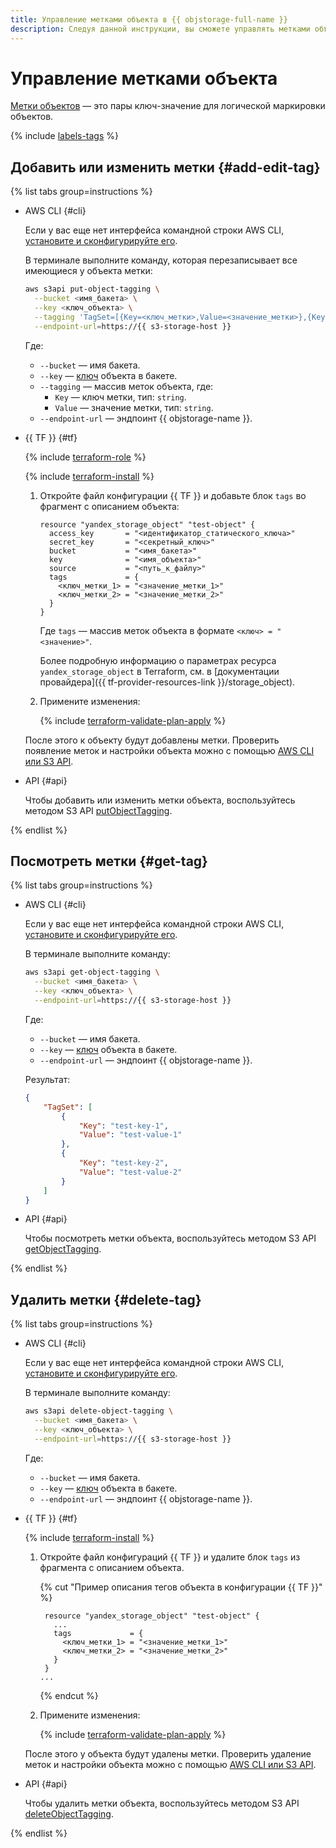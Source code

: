 ```yaml
---
title: Управление метками объекта в {{ objstorage-full-name }}
description: Следуя данной инструкции, вы сможете управлять метками объекта в бакете в {{ objstorage-name }}.
---
```


# Управление метками объекта

[Метки объектов](../../concepts/tags.md) — это пары ключ-значение для логической маркировки объектов.

{% include [labels-tags](../../../_includes/storage/labels-tags.md) %}

## Добавить или изменить метки {#add-edit-tag}

{% list tabs group=instructions %}

- AWS CLI {#cli}

  Если у вас еще нет интерфейса командной строки AWS CLI, [установите и сконфигурируйте его](../../tools/aws-cli.md).

  В терминале выполните команду, которая перезаписывает все имеющиеся у объекта метки:

  ```bash
  aws s3api put-object-tagging \
    --bucket <имя_бакета> \
    --key <ключ_объекта> \
    --tagging 'TagSet=[{Key=<ключ_метки>,Value=<значение_метки>},{Key=<ключ_метки>,Value=<значение_метки>}]' \
    --endpoint-url=https://{{ s3-storage-host }}
  ```

  Где:
  * `--bucket` — имя бакета.
  * `--key` — [ключ](../../concepts/object.md#key) объекта в бакете.
  * `--tagging` — массив меток объекта, где:
    * `Key` — ключ метки, тип: `string`.
    * `Value` — значение метки, тип: `string`.
  * `--endpoint-url` — эндпоинт {{ objstorage-name }}.

- {{ TF }} {#tf}

  {% include [terraform-role](../../../_includes/storage/terraform-role.md) %}

  {% include [terraform-install](../../../_includes/terraform-install.md) %}

  1. Откройте файл конфигурации {{ TF }} и добавьте блок `tags` во фрагмент с описанием объекта:

      ```hcl
      resource "yandex_storage_object" "test-object" {
        access_key       = "<идентификатор_статического_ключа>"
        secret_key       = "<секретный_ключ>"
        bucket           = "<имя_бакета>"
        key              = "<имя_объекта>"
        source           = "<путь_к_файлу>"
        tags             = {
          <ключ_метки_1> = "<значение_метки_1>"
          <ключ_метки_2> = "<значение_метки_2>"
        }
      }
      ```

      Где `tags` — массив меток объекта в формате `<ключ> = "<значение>"`.
      
      Более подробную информацию о параметрах ресурса `yandex_storage_object` в Terraform, см. в [документации провайдера]({{ tf-provider-resources-link }}/storage_object).

  1. Примените изменения:

      {% include [terraform-validate-plan-apply](../../../_tutorials/_tutorials_includes/terraform-validate-plan-apply.md) %}

  После этого к объекту будут добавлены метки. Проверить появление меток и настройки объекта можно с помощью [AWS CLI или S3 API](#get-tag).

- API {#api}

  Чтобы добавить или изменить метки объекта, воспользуйтесь методом S3 API [putObjectTagging](../../s3/api-ref/object/putobjecttagging.md).

{% endlist %}

## Посмотреть метки {#get-tag}

{% list tabs group=instructions %}

- AWS CLI {#cli}

  Если у вас еще нет интерфейса командной строки AWS CLI, [установите и сконфигурируйте его](../../tools/aws-cli.md).

  В терминале выполните команду:

  ```bash
  aws s3api get-object-tagging \
    --bucket <имя_бакета> \
    --key <ключ_объекта> \
    --endpoint-url=https://{{ s3-storage-host }}
  ```

  Где:
  * `--bucket` — имя бакета.
  * `--key` — [ключ](../../concepts/object.md#key) объекта в бакете.
  * `--endpoint-url` — эндпоинт {{ objstorage-name }}.

  Результат:

  ```json
  {
      "TagSet": [
          {
              "Key": "test-key-1",
              "Value": "test-value-1"
          },
          {
              "Key": "test-key-2",
              "Value": "test-value-2"
          }
      ]
  }
  ```

- API {#api}

  Чтобы посмотреть метки объекта, воспользуйтесь методом S3 API [getObjectTagging](../../s3/api-ref/object/getobjecttagging.md).

{% endlist %}

## Удалить метки {#delete-tag}

{% list tabs group=instructions %}

- AWS CLI {#cli}

  Если у вас еще нет интерфейса командной строки AWS CLI, [установите и сконфигурируйте его](../../tools/aws-cli.md).

  В терминале выполните команду:

  ```bash
  aws s3api delete-object-tagging \
    --bucket <имя_бакета> \
    --key <ключ_объекта> \
    --endpoint-url=https://{{ s3-storage-host }}
  ```

  Где:
  * `--bucket` — имя бакета.
  * `--key` — [ключ](../../concepts/object.md#key) объекта в бакете.
  * `--endpoint-url` — эндпоинт {{ objstorage-name }}.

- {{ TF }} {#tf}

  {% include [terraform-install](../../../_includes/terraform-install.md) %}

  1. Откройте файл конфигураций {{ TF }} и удалите блок `tags` из фрагмента с описанием объекта.

     {% cut "Пример описания тегов объекта в конфигурации {{ TF }}" %}

     ```hcl
      resource "yandex_storage_object" "test-object" {
        ...
        tags             = {
          <ключ_метки_1> = "<значение_метки_1>"
          <ключ_метки_2> = "<значение_метки_2>"
        }
      }
     ...
     ```

     {% endcut %}

  1. Примените изменения:

      {% include [terraform-validate-plan-apply](../../../_tutorials/_tutorials_includes/terraform-validate-plan-apply.md) %}

  После этого у объекта будут удалены метки. Проверить удаление меток и настройки объекта можно с помощью [AWS CLI или S3 API](#get-tag).

- API {#api}

  Чтобы удалить метки объекта, воспользуйтесь методом S3 API [deleteObjectTagging](../../s3/api-ref/object/deleteobjecttagging.md).

{% endlist %}
